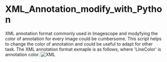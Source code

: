 # XML_Annotation_modify_with_Python
XML annotation format commonly used in Imagescope and modyfying the color of annotation for every image could be cumbersome. This script helps to change the color of annotation and could be useful to adapt for other task.
The XML annotation format exmaple is as follows, where 'LineColor' is annotation color.
![XML](https://user-images.githubusercontent.com/65933407/221015131-12c7c22f-5bf8-4cdb-95d5-8a739022ca09.png)
